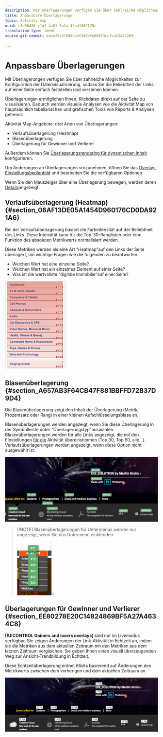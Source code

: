 ```yaml
---
description: Mit Überlagerungen verfügen Sie über zahlreiche Möglichkeiten zur Konfiguration der Datenvisualisierung, sodass Sie die Beliebtheit der Links auf einer Seite einfach feststellen und verstehen können.
title: Anpassbare Überlagerungen
topic: Activity map
uuid: c1e56480-c1df-4a81-8a2a-42ea1362175c
translation-type: tm+mt
source-git-commit: dabaf6247695bc4f3d9bfe668f3ccfca12a52269

---
```



# Anpassbare Überlagerungen

Mit Überlagerungen verfügen Sie über zahlreiche Möglichkeiten zur Konfiguration der Datenvisualisierung, sodass Sie die Beliebtheit der Links auf einer Seite einfach feststellen und verstehen können.

Überlagerungen ermöglichen Ihnen, Klickdaten direkt auf der Seite zu visualisieren. Dadurch werden visuelle Analysen wie die Aktivität Map von hauptsächlich tabellarischen und grafischen Tools wie Reports &amp; Analysen getrennt.

Aktivität Map-Angebote: drei Arten von Überlagerungen:

* Verlaufsüberlagerung (Heatmap)
* Blasenüberlagerung
* Überlagerung für Gewinner und Verlierer

Außerdem können Sie [Überlagerungsrendering für dynamischen Inhalt](/help/analyze/activity-map/activitymap-link-tracking/activitymap-stl-track-custom-elements.md) konfigurieren.

Um Änderungen an Überlagerungen vorzunehmen, öffnen Sie das [Overlay-Einstellungsbedienfeld](/help/analyze/activity-map/activitymap-overlay-settings.md) und bearbeiten Sie die verfügbaren Optionen.

Wenn Sie den Mauszeiger über eine Überlagerung bewegen, werden deren [Details](/help/analyze/activity-map/activitymap-overlay-details.md)angezeigt.

## Verlaufsüberlagerung (Heatmap) {#section_06AF13DE05A1454D960176CD0DA921A6}

Bei der Verlaufsüberlagerung basiert die Farbintensität auf der Beliebtheit des Links. Diese Intensität kann für die Top-30-Ranglisten oder eine Funktion des absoluten Metrikwerts normalisiert werden.

Diese Metriken werden als eine Art &quot;Heatmap&quot;auf den Links der Seite überlagert, um wichtige Fragen wie die folgenden zu beantworten:

* Welchen Wert hat eine einzelne Seite?
* Welchen Wert hat ein einzelnes Element auf einer Seite?
* Was ist die wertvollste &quot;digitale Immobilie&quot;auf einer Seite?

![](assets/gradient.png)

## Blasenüberlagerung {#section_A657AB3F64CB47F881BBFFD72B37D9D4}

Die Blasenüberlagerung zeigt den Inhalt der Überlagerung (Metrik, Prozentsatz oder Rang) in einer kleinen Aufschlüsselungsblase an.

Blasenüberlagerungen werden angezeigt, wenn Sie diese Überlagerung in der Symbolleiste unter &quot;Überlagerungstyp&quot;auswählen. . Blasenüberlagerungen werden für alle Links angezeigt, die mit den Einstellungen [für die](/help/analyze/activity-map/activitymap-overlay-settings.md) Aktivität übereinstimmen (Top 30, Top 50, alle...). Verlaufsüberlagerungen werden angezeigt, wenn diese Option nicht ausgewählt ist.

![](assets/bubble_overlay.png)

>[!NOTE] Blasenüberlagerungen für Untermenüs werden nur angezeigt, wenn Sie das Untermenü einblenden:
>
>![](assets/bubbles_submenu.png)>

## Überlagerungen für Gewinner und Verlierer {#section_EE80278E20C14824869BF5A27A4634C8}

**[!UICONTROL Gainers and losers overlays]** sind nur im Livemodus verfügbar. Sie zeigen Änderungen der Link-Aktivität in Echtzeit an, indem sie die Metriken aus dem aktuellen Zeitraum mit den Metriken aus dem letzten Zeitraum vergleichen. Sie geben Ihnen einen visuell überzeugenden Weg zur Ansicht-Trendbildung in Echtzeit.

Diese Echtzeitüberlagerung ordnet Klicks basierend auf Änderungen des Metrikwerts zwischen dem vorherigen und dem aktuellen Zeitraum an.

![](assets/gainers_losers.png)

